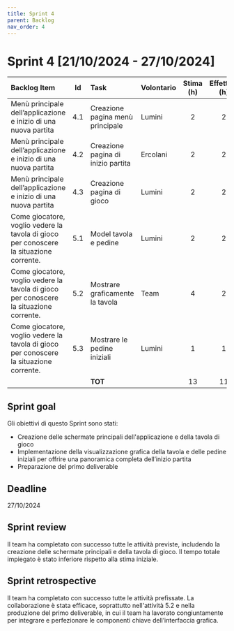 ```yaml
---
title: Sprint 4
parent: Backlog
nav_order: 4
---
```

# Sprint 4 [21/10/2024 - 27/10/2024]

| Backlog Item                                                                            | Id  | Task                                | Volontario | Stima (h) | Effettivo (h) | D1  | D2  | D3  | D4 | D5  | D6  |
|:----------------------------------------------------------------------------------------|:---:|:------------------------------------|------------|:---------:|:-------------:|-----|-----|-----|----|-----|-----|
| Menù principale dell’applicazione e inizio di una nuova partita                         | 4.1 | Creazione pagina menù principale    | Lumini     |     2     |       2       | -   | 2   | -   | -  | -   | -   |
| Menù principale dell’applicazione e inizio di una nuova partita                         | 4.2 | Creazione pagina di inizio partita  | Ercolani   |     2     |       2       | -   | 2   | -   | -  | -   | -   |
| Menù principale dell’applicazione e inizio di una nuova partita                         | 4.3 | Creazione pagina di gioco           | Lumini     |     2     |       2       | -   | -   | 2   | -  | -   | -   |
| Come giocatore, voglio vedere la tavola di gioco per conoscere la situazione corrente.  | 5.1 | Model tavola e pedine               | Lumini     |     2     |       2       | -   | -   | -   | -  | 2   | -   |
| Come giocatore, voglio vedere la tavola di gioco per conoscere la situazione corrente.  | 5.2 | Mostrare graficamente la tavola     | Team       |     4     |       2       | -   | -   | -   | -  | 2   | -   |
| Come giocatore, voglio vedere la tavola di gioco per conoscere la situazione corrente.  | 5.3 | Mostrare le pedine iniziali         | Lumini     |     1     |       1       | -   | -   | -   | -  | -   | 1   |
|                                                                                         |     | **TOT**                             |            |    13     |      11       | -   | 4   | 2   | -  | 4   | 1   |

## Sprint goal

Gli obiettivi di questo Sprint sono stati:

* Creazione delle schermate principali dell'applicazione e della tavola di gioco
* Implementazione della visualizzazione grafica della tavola e delle pedine iniziali per offrire una panoramica completa dell’inizio partita
* Preparazione del primo deliverable

## Deadline

27/10/2024

## Sprint review

Il team ha completato con successo tutte le attività previste, includendo la creazione delle schermate principali e della tavola di gioco. 
Il tempo totale impiegato è stato inferiore rispetto alla stima iniziale.

## Sprint retrospective

Il team ha completato con successo tutte le attività prefissate.
La collaborazione è stata efficace, soprattutto nell'attività 5.2 e nella produzione del primo deliverable, in cui il team ha lavorato congiuntamente per integrare e perfezionare le componenti chiave dell’interfaccia grafica.
